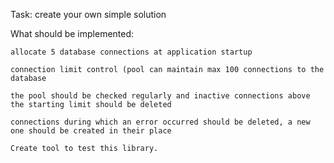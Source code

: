 Task: create your own simple solution

What should be implemented:

    allocate 5 database connections at application startup

    connection limit control (pool can maintain max 100 connections to the database

    the pool should be checked regularly and inactive connections above the starting limit should be deleted

    connections during which an error occurred should be deleted, a new one should be created in their place

    Create tool to test this library.
